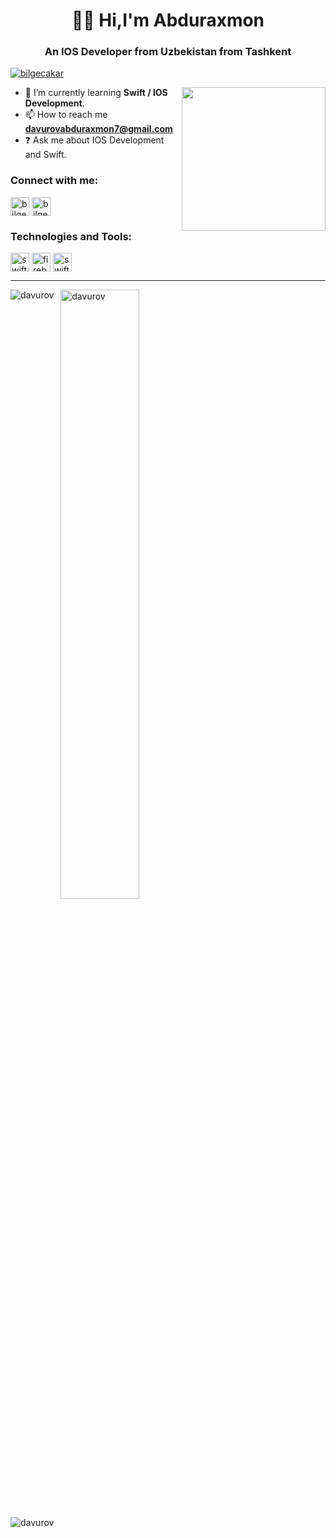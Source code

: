 <h1 align="center" width="30" /> 👨‍💻 Hi,I'm Abduraxmon</h1>
<h3 align="center">An IOS Developer from Uzbekistan from Tashkent</h3>


<p align="left"> <a href="https://github.com/ryo-ma/github-profile-trophy"><img src="https://github-profile-trophy.vercel.app/?username=davurov&theme=discord" alt="bilgecakar" /></a> </p/p/p>
 
 <img align='right' src="https://user-images.githubusercontent.com/113560218/230291352-1aad3935-df35-47f3-a6cf-45a0a78a1b3a.gif" width="230"> </p>


- 🌱 I’m currently learning <strong>Swift / IOS Development</strong>.
- 📫 How to reach me  **davurovabduraxmon7@gmail.com**
- ❓ Ask me about IOS Development and Swift.




<h3 align="left">Connect with me:</h3>
<p style="text-align:left">
<a href="https://www.linkedin.com/in/abduramon-davurov-618389257/" target="blank"><img align="center" src="https://user-images.githubusercontent.com/113560218/230282301-e8fd26cf-fa07-4102-bc2f-1416199abe4b.png" alt="bilgecakar" height="30" width="30" /></a>
<a href="https://t.me/Davurov_002" target="blank"><img align="center" src="https://user-images.githubusercontent.com/113560218/230284629-49cc334a-271c-429b-80fe-d4c963216c59.jpeg" alt="bilgecakar" height="30" width="30" /></a>
</p>

<h3 align="left">Technologies and Tools:</h3>
<p style="text-align:left">
<a href="https://developer.apple.com/swift/" target="blank"><img align="center" src="https://cdn-icons-png.flaticon.com/512/214/214542.png" alt="swift" height="30" width="30" /></a>
<a href="https://firebase.google.com/" target="blank"><img align="center" src="https://e7.pngegg.com/pngimages/119/167/png-clipart-firebase-cloud-messaging-google-developers-software-development-kit-google-angle-triangle-thumbnail.png" alt="firebase" height="30" width="30" /></a>
<a href="https://developer.apple.com/swift/" target="blank"><img align="center" src="https://user-images.githubusercontent.com/113560218/230285938-c7233163-590a-46db-8382-bb48e6582326.jpeg" alt="swiftUI" height="30" width="30" /></a>
</p>
<hr></hr>

<p><img align="left" src="https://github-readme-stats.vercel.app/api/top-langs?username=davurov&show_icons=true&bg_color=50,e96205,904e99&title_color=fff&text_color=fff&icon_color=f2f2f2&locale=en&layout=compact&count-private=true" alt="davurov" /></p>

<p>&nbsp;
 <img align="center" src="https://github-readme-stats.vercel.app/api?username=davurov&show_icons=true&bg_color=50,e96205,904e99&title_color=fff&text_color=fff&icon_color=f2f2f2&locale=en&count_private=true&hide=issues" alt="davurov" width="50%" /></p>
 
 <div>
<p align="left"> <img src="https://komarev.com/ghpvc/?username=davurov" alt="davurov" /> </p>
 </div>

<!---
davurov/davurov is a ✨ special ✨ repository because its `README.md` (this file) appears on your GitHub profile.
You can click the Preview link to take a look at your changes.<img width="306" alt="Screenshot 2023-03-30 at 01 17 34" 

--->
